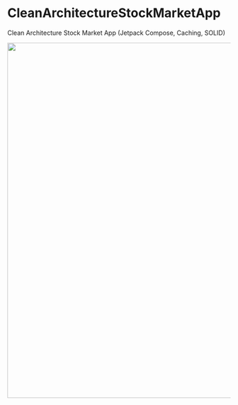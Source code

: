 # CleanArchitectureStockMarketApp
Clean Architecture Stock Market App  (Jetpack Compose, Caching, SOLID)


 <img src="https://github.com/noureldensaid/CleanArchitectureStockMarketApp/assets/93207605/26940d88-9eb8-4153-ac97-f7ab85396491" hieght="800" width="800">

